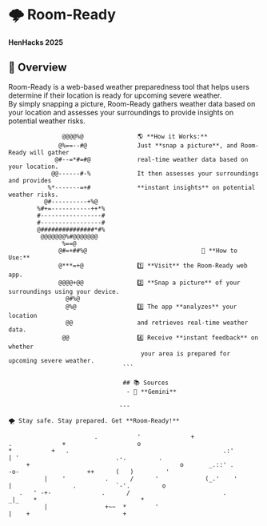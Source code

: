 # 🌩️ Room-Ready  
**HenHacks 2025**  

## 📌 Overview  
Room-Ready is a web-based weather preparedness tool that helps users determine if their location is ready for upcoming severe weather.  
By simply snapping a picture, Room-Ready gathers weather data based on your location and assesses your surroundings to provide insights on potential weather risks.  

```
               @@@@%@               🌎 **How it Works:**  
              @%==--#@              Just **snap a picture**, and Room-Ready will gather  
             @#--=*#=#@             real-time weather data based on your location.  
            @@------#-%             It then assesses your surroundings and provides  
           %*-------=+#             **instant insights** on potential weather risks.  
          @#----------+%@           
        %#+=-----------++*%         
        #-----------------#         
        #-----------------#         
        @###############*#%         
         @@@@@@@%#@@@@@@@           
               %==@                 
              @#=+##%@                                🚀 **How to Use:**  
              @***=+@               1️⃣ **Visit** the Room-Ready web app.  
              @@@@+@@               2️⃣ **Snap a picture** of your surroundings using your device.  
                @#%@                
                @%@                 3️⃣ The app **analyzes** your location  
                @@                  and retrieves real-time weather data.  
               @@                   4️⃣ Receive **instant feedback** on whether  
                                     your area is prepared for upcoming severe weather.  
                                ```

                                ## 📚 Sources  
                                 - 🌟 **Gemini**  

                               ---

🌪️ Stay safe. Stay prepared. Get **Room-Ready!**  

                        .           '              +                  .              +                    o            
*           +   .                                           .:'         | '                           .-.         .    
     +                                          o       _.::' .        -o-                   ++      (   )         '   
          |    '           .      /      '             (_.'    '        |                 .           `-'.         o   
   .   ' -+-              .      /                          .               _|_    *                             *     
          |                +~~  *        '                                   |    +                          +         